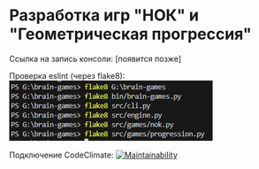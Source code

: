# Разработка игр "НОК" и "Геометрическая прогрессия"

Ссылка на запись консоли: [появится позже]

Проверка eslint (через flake8):
![alt text](code_check.png)

Подключение CodeClimate:
[![Maintainability](https://api.codeclimate.com/v1/badges/19edb5f324af41449ac6/maintainability)](https://codeclimate.com/github/pra1sethedev1l/brain_games/maintainability)
